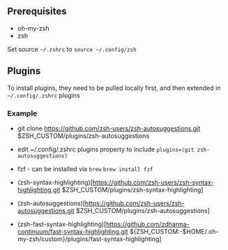 ## Prerequisites

- oh-my-zsh
- zsh

Set source `~/.zshrc` to `source ~/.config/zsh`

## Plugins

To install plugins, they need to be pulled locally first, and then extended in `~/.config/.zshrc` plugins

### Example

- git clone https://github.com/zsh-users/zsh-autosuggestions.git $ZSH_CUSTOM/plugins/zsh-autosuggestions
- edit ~/.config/.zshrc plugins property to include `plugins=(git zsh-autosuggestions)`

- fzf - can be installed via `brew` `brew install fzf`
- (zsh-syntax-highlighting)[https://github.com/zsh-users/zsh-syntax-highlighting.git $ZSH_CUSTOM/plugins/zsh-syntax-highlighting]
- (zsh-autosuggestions)[https://github.com/zsh-users/zsh-autosuggestions.git $ZSH_CUSTOM/plugins/zsh-autosuggestions]
- (zsh-fast-syntax-highlighting)[https://github.com/zdharma-continuum/fast-syntax-highlighting.git ${ZSH_CUSTOM:-$HOME/.oh-my-zsh/custom}/plugins/fast-syntax-highlighting]
